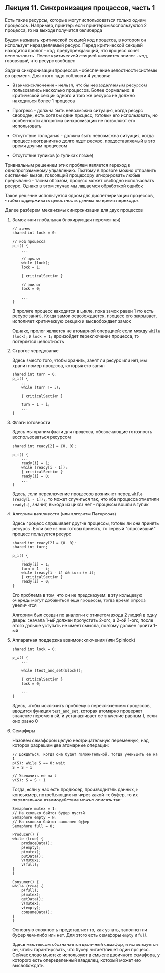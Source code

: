 ## Лекция 11. Синхронизация процессов, часть 1

Есть такие ресурсы, которые могут использоваться только одним процессом. Например, принтер: если принтером воспользуются 2 процесса, то на выходе получится белиберда

Будем называть критической секцией код процесса, в котором он использует неразделяемый ресурс. Перед критической секцией находится пролог - код, предупреждающий, что процесс хочет использовать. После критической секцией находится эпилог - код, говорящий, что ресурс свободен

Задача синхронизации процессов - обеспечение целостности системы во времени. Для этого надо соблюсти 4 условия:

* Взаимоисключение - нельзя, что бы неразделяемым ресурсом пользовались несколько процессов. Более формально: в критической секции одного и того же ресурса не должно находиться более 1 процесса

* Прогресс - должна быть невозможна ситуация, когда ресурс свободен, есть хотя бы один процесс, готовый его использовать, но особенности алгоритма синхронизации не позволяют его использовать

* Отсутствие голодания - должна быть невозможна ситуация, когда процесс неограничено долго ждет ресурс, предоставляемый в это время другим процессом

* Отсутствие тупиков (о тупиках позже)

Тривиальным решением этих проблем является переход к однопрограммному управлению. Поэтому в прологе можно отправить системный вызов, говорящий процессору игнорировать любые прерывания - таким образом, процесс может свободно использовать ресурс. Однако в этом случае мы лишаемся обработкой ошибок

Такое решение используется ядром для диспетчеризации процессов, чтобы поддерживать целостность данных во время переходов

Далее разберем механизмы синхронизации для двух процессов

1. Замок (или глобальная блокирующая переменная) 

    ```
    // замок
    shared int lock = 0;

    // код процесса
    p_i() {
        ...

        // пролог
        while (lock);
        lock = 1;

        { criticalSection }

        // эпилог
        lock = 0;
        
        ...
    }
    ```

    В прологе процесс находится в цикле, пока замок равен 1 (то есть ресурс занят). Когда замок освобождается, процесс его закрывает, исполняет критическую секцию и высвобождает замок

    Однако, пролог является не атомарной операцией: если между `while (lock);` и `lock = 1;` произойдет переключение процесса, то потеряется целостность

2. Строгое чередование

    Здесь вместо того, чтобы хранить, занят ли ресурс или нет, мы хранит номер процесса, который его занял

    ```
    shared int turn = 0;
    p_i() {
        ...
        while (turn != i);

        { criticalSection }

        turn = 1 - i;
        ...
    }
    ```

3. Флаги готовности

    Здесь мы храним флаги для процесса, обозначающие готовность воспользоваться ресурсом

    ```
    shared int ready[2] = {0, 0};

    p_i() {
        ...
        ready[i] = 1;
        while (ready[i - 1]);
        { criticalSection }
        ready[i] = 0;
        ...
    }
    ```

    Здесь, если переключение процессов возникнет перед `while (ready[i - 1]);`, то может случиться так, что оба процесса отметили `ready[i]`, значит, выхода из цикла нет - процессы вошли в тупик

4. Алгоритм вежливости (или алгоритм Петерсона)

    Здесь процесс спрашивает другие процессы, готовы ли они принять ресурсы. Если все из них готовы принять, то первый "спросивший" процесс пользуется ресурс 

    ```
    shared int ready[2] = {0, 0};
    shared int turn;

    p_i() {
        ...
        ready[i] = 1;
        turn = 1 - i;
        while (ready[1 - i] && turn != i);
        { criticalSection }
        ready[i] = 0;
    }
    ```

    Его проблема в том, что он не предсказуем: в эту кольцевую очередь могут добавиться еще процессы, тогда время опроса увеличится

    <!-- переписать, фигня вышла -->
    Алгоритм был создан по аналогии с этикетом входа 2 людей в одну дверь: сначала 1-ый должен пропустить 2-ого, а 2-ой 1-ого, после этого дальше уступать не имеет смысла, поэтому должен пройти 1-ый


5. Аппаратная поддержка взаимоисключения (или Spinlock)

    ```
    shared int lock = 0;

    p_i() {
        ...

        while (test_and_set(&lock));

        { criticalSection }
        lock = 0;
        
        ...
    }
    ```

    Здесь, чтобы исключить проблему с переключением процессов, вводится функция `test_and_set`, которая атомарно проверяет значение переменной, и устанавливает ее значение равным 1, если оно равно 0

6. Семафоры

    Назовем семафором целую неотрицательную переменную, над которой разрешим две атомарные операции:

    ```
    // Дождаться, когда она будет положительной, тогда уменьшить ее на 1
    p(S): while S == 0: wait
    S = S - 1
    ```

    ```
    // Увеличить ее на 1
    v(S): S = S + 1
    ```

    Тогда, если у нас есть продюсер, производитель данных, и консьюмер, потребляющих их через какой-то буфер, то их параллельное взаимодействие можно описать так:

    ```
    Semaphore mutex = 1;
    // На сколько байтов буфер пустой
    Semaphore empty = N;
    // На сколько байтов заполнен буфер
    Semaphore full = 0;

    Producer() {
    while (true) {
        produceData();
        p(empty);
        p(mutex);
        putData();
        v(mutux);
        v(full);
    }
    }

    Consumer() {
    while (true) {
        p(full);
        p(mutex);
        getData();
        v(mutex);
        v(empty);
        consumeData();
    }
    }
    ```

    Основную сложность представляет то, как узнать, заполнен ли буфер чем-либо или нет. Для этого есть семафоры `empty` и `full`

    Здесь мьютексом обозначается двоичный семафор, и используется он, чтобы гарантировать, что буфер читает/пишет один процесс. Сейчас слово мьютекс используют в смысле двоичного семафора, у которого есть опеределенный владелец, который может его высвобождать


